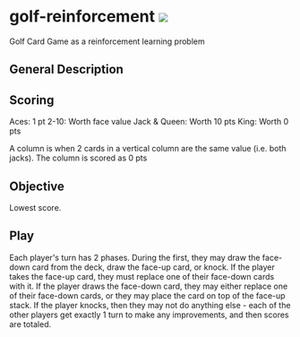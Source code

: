 # golf-reinforcement <a href="https://travis-ci.org/RaymondKlass/golf-reinforcement/"><img src="https://travis-ci.org/RaymondKlass/golf-reinforcement.svg?branch=master"></a>
Golf Card Game as a reinforcement learning problem

## General Description
[Link to Wikipedia Rules]: https://en.wikipedia.org/wiki/Golf_(card_game)#Four-card_golf

## Scoring
Aces: 1 pt
2-10: Worth face value
Jack & Queen: Worth 10 pts
King: Worth 0 pts

A column is when 2 cards in a vertical column are the same value (i.e. both jacks).  The column is scored as 0 pts

## Objective
Lowest score.

## Play
Each player's turn has 2 phases.  During the first, they may draw the face-down card from the deck, draw the face-up card, or knock.  If the player takes the face-up card, they must replace one of their face-down cards with it.  If the player draws the face-down card, they may either replace one of their face-down cards, or they may place the card on top of the face-up stack.  If the player knocks, then they may not do anything else - each of the other players get exactly 1 turn to make any improvements, and then scores are totaled.  